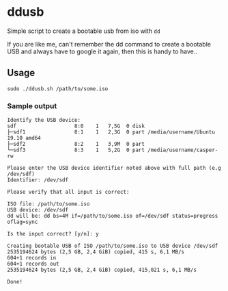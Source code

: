 # ddusb

Simple script to create a bootable usb from iso with `dd`

If you are like me, can't remember the dd command to create a bootable USB and always have to google it again, then this is handy to have..

## Usage

```shell
sudo ./ddusb.sh /path/to/some.iso
```

### Sample output

```shell
Identify the USB device:
sdf                   8:0    1   7,5G  0 disk
├─sdf1                8:1    1   2,3G  0 part /media/username/Ubuntu 19.10 amd64
├─sdf2                8:2    1   3,9M  0 part
└─sdf3                8:3    1   5,2G  0 part /media/username/casper-rw

Please enter the USB device identifier noted above with full path (e.g /dev/sdf)
Identifier: /dev/sdf

Please verify that all input is correct:

ISO file: /path/to/some.iso
USB device: /dev/sdf
dd will be: dd bs=4M if=/path/to/some.iso of=/dev/sdf status=progress oflag=sync

Is the input correct? [y/n]: y

Creating bootable USB of ISO /path/to/some.iso to USB device /dev/sdf
2535194624 bytes (2,5 GB, 2,4 GiB) copied, 415 s, 6,1 MB/s
604+1 records in
604+1 records out
2535194624 bytes (2,5 GB, 2,4 GiB) copied, 415,021 s, 6,1 MB/s

Done!
```
